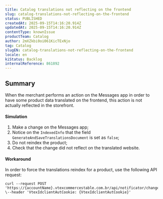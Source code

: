 ```yaml
---
title: Catalog translations not reflecting on the frontend
slug: catalog-translations-not-reflecting-on-the-frontend
status: PUBLISHED
createdAt: 2025-09-15T14:16:20.914Z
updatedAt: 2025-09-15T14:16:20.914Z
contentType: knownIssue
productTeam: Catalog
author: 2mXZkbi0oi061KicTExNjo
tag: Catalog
slugEN: catalog-translations-not-reflecting-on-the-frontend
locale: en
kiStatus: Backlog
internalReference: 861892
---
```


## Summary


When the merchant performs an action on the Messages app in order to have some product data translated on the frontend, this action is not actually reflected in the storefront.


#### Simulation



1. Make a change on the Messages app;
2. Notice on the `IndexedInfo` that the field `GenerateAndSaveTranslationsDocument` is set as `false`;
3. Do not reindex the product;
4. Check that the change did not reflect on the translated website.


#### Workaround


In order to force the translations reindex for a product, use the following API request:

    curl --request POST 'https://{accountName}.vtexcommercestable.com.br/api/notificator/changenotification/{productId}/translation' \--header 'VtexIdclientAutCookie: {VtexIdclientAutCookie}'



